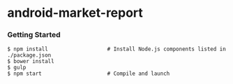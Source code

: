 # android-market-report

### Getting Started


```
$ npm install                   # Install Node.js components listed in ./package.json
$ bower install
$ gulp
$ npm start                     # Compile and launch
```
